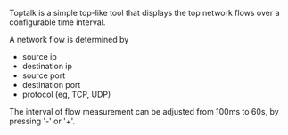 Toptalk is a simple top-like tool that displays the top network flows over
a configurable time interval.

A network flow is determined by  
  * source ip
  * destination ip
  * source port
  * destination port
  * protocol (eg, TCP, UDP)


The interval of flow measurement can be adjusted from 100ms to 60s, by
pressing '-' or '+'.


